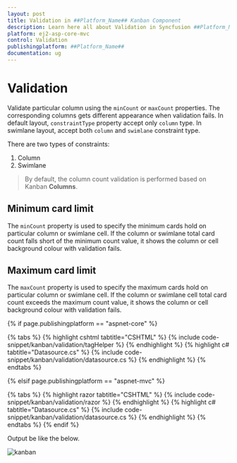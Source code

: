 ```yaml
---
layout: post
title: Validation in ##Platform_Name## Kanban Component
description: Learn here all about Validation in Syncfusion ##Platform_Name## Kanban component of Syncfusion Essential JS 2 and more.
platform: ej2-asp-core-mvc
control: Validation
publishingplatform: ##Platform_Name##
documentation: ug
---
```



# Validation

Validate particular column using the `minCount` or `maxCount` properties. The corresponding columns gets different appearance when validation fails. In default layout, `constraintType` property accept only `column` type. In swimlane layout, accept both `column` and `swimlane` constraint type.

There are two types of constraints:
1. Column
2. Swimlane

> By default, the column count validation is performed based on Kanban **Columns**.

## Minimum card limit

The `minCount` property is used to specify the minimum cards hold on particular column or swimlane cell. If the column or swimlane total card count falls short of the minimum count value, it shows the column or cell background colour with validation fails.

## Maximum card limit

The `maxCount` property is used to specify the maximum cards hold on particular column or swimlane cell. If the column or swimlane cell total card count exceeds the maximum count value, it shows the column or cell background colour with validation fails.

{% if page.publishingplatform == "aspnet-core" %}

{% tabs %}
{% highlight cshtml tabtitle="CSHTML" %}
{% include code-snippet/kanban/validation/tagHelper %}
{% endhighlight %}
{% highlight c# tabtitle="Datasource.cs" %}
{% include code-snippet/kanban/validation/datasource.cs %}
{% endhighlight %}
{% endtabs %}

{% elsif page.publishingplatform == "aspnet-mvc" %}

{% tabs %}
{% highlight razor tabtitle="CSHTML" %}
{% include code-snippet/kanban/validation/razor %}
{% endhighlight %}
{% highlight c# tabtitle="Datasource.cs" %}
{% include code-snippet/kanban/validation/datasource.cs %}
{% endhighlight %}
{% endtabs %}
{% endif %}



Output be like the below.

![kanban](./images/validation.PNG)
